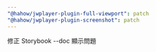 ```yaml
---
"@hahow/jwplayer-plugin-full-viewport": patch
"@hahow/jwplayer-plugin-screenshot": patch
---
```


修正 Storybook --doc 顯示問題
